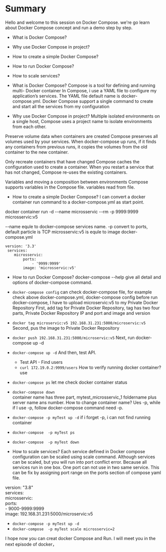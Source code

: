 # Summary 
Hello and welcome to this session on Docker Compose. we're go learn about Docker Compose concept and run a demo step by step.

- What is Docker Compose?
- Why use Docker Compose in project?
- How to create a simple Docker Compose?
- How to run Docker Compose?
- How to scale services?



- What is Docker Compose?
  Compose is a tool for defining and running multi- Docker container
  In Compose, i use a YAML file to configure my application’s services. The YAML file default name is docker-compose.yml.
  Docker Compose support a single command to create and start all the services from my configuration


- Why use Docker Compose in project?
 Multiple isolated environments on a single host, Compose uses a project name to isolate environments from each other.

 Preserve volume data when containers are created
 Compose preserves all volumes used by your services. 
 When docker-compose up runs, if it finds any containers from previous runs, it copies the volumes from the old container to the new container.

 Only recreate containers that have changed
 Compose caches the configuration used to create a container. When you restart a service that has not changed, Compose re-uses the existing containers. 


 Variables and moving a composition between environments
 Compose supports variables in the Compose file. variables read from file.


- How to create a simple Docker Compose?
 I can convert a docker container run command to a docker-compose.yml as start point.

 docker container run -d --name microsservic --rm -p 9999:9999  microsservic:v5

--name equle to docker-compose services name.
-p convert to ports, default particle is TCP
microsservic:v5 is equle to image
 docker-compose.yml  
``` 
version: '3.3'     
 services:          
    microsservic:        
        ports:        
            - '9999:9999'        
        image: 'microsservic:v5'  
``` 

- How to run Docker Compose?
docker-compose --help give all detail and options of docker-compose command.

- `docker-compose config` can check docker-compose file, for example check above docker-compose.yml, 
   docker-compose config
before run docker-compose, I have to upload microservic:v5 to  my Private Docker Repository
First, add  tag for Private Docker Repository, tag has two four parts, Private Docker Repository IP and port and image  and version
- `docker tag microservic:v5 192.168.31.231:5000/microservic:v5` 
  Second, pus the image to   Private Docker Repository
- `docker push 192.168.31.231:5000/microservic:v5`
  Next, run docker-compose up -d
- `docker-compose up -d`
  And then, test API.
  - Test API - Find users  
  - `curl 172.19.0.2:9999/users`
  How to verify running docker container? use
- `docker-compose ps` 
  let me check docker container status
- `docker-compose down`  
  container name has three part, mytest_microsservic_1 
    foldername plus server name ans number. 
    How to change container name?  Ues -p, while if I use -p, follow docker-compose command need -p. 
- `docker-compose -p myTest up -d` 
  if i forget -p, i can not find running container  
- `docker-compose  -p myTest ps`
- `docker-compose  -p myTest down`  







- How to scale services?
  Each service defined in Docker compose configuration can be scaled using scale command.
  Although services can be scaled, but you will run into port conflict error.
  Because all services run in one box. One port can not use in two same service. 
  This can be fix by assigning port range on the ports section of compose yaml file.

version: "3.8"     
services:          
    microsservic:        
        ports:        
            - 9000-9999:9999        
        image: 192.168.31.231:5000/microservic:v5 

- `docker-compose -p myTest up -d` 
- `docker-compose  -p myTest scale microsservic=2`


I hope  now you can creat  docker Compose  and Run. 
I will meet you in the next episode of docker，

